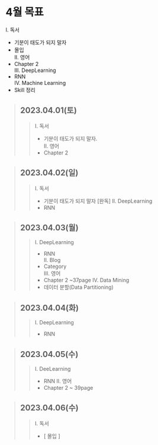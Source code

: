 # 4월 목표  
I. 독서  
  - 기분이 태도가 되지 말자  
  - 몰입  
II. 영어  
  - Chapter 2  
III. DeepLearning  
  - RNN  
IV. Machine Learning  
  - Skill 정리  
  
> ## 2023.04.01(토) 
> > I. 독서
> >   - 기분이 태도가 되지 말자.  
> > II. 영어
> >   - Chapter 2

> ## 2023.04.02(일)
> > I. 독서
> >   - 기분이 태도가 되지 말자 [완독]
> > II. DeepLearning
> >   - RNN

> ## 2023.04.03(월)
> > I. DeepLearning  
> >   - RNN  
> > II. Blog  
> >   - Category  
> > III. 영어
> >   - Chapter 2 ~37page
> > IV. Data Mining
> >   - 데이터 분할(Data Partitioning)

> ## 2023.04.04(화)
> > I. DeepLearning
> >   - RNN

> ## 2023.04.05(수)
> > I. DeeLearning
> >   - RNN
> > II. 영어
> >   - Chapter 2 ~ 39page

> ## 2023.04.06(수)
> > I. 독서
> >   - [ 몰입 ]
